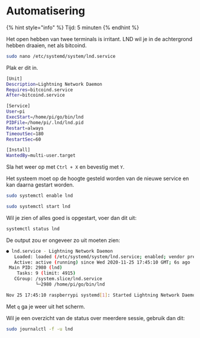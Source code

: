 # Automatisering

{% hint style="info" %}
Tijd: 5 minuten
{% endhint %}

Het open hebben van twee terminals is irritant. LND wil je in de achtergrond hebben draaien, net als bitcoind.

```bash
sudo nano /etc/systemd/system/lnd.service
```

Plak er dit in.

```bash
[Unit]
Description=Lightning Network Daemon
Requires=bitcoind.service
After=bitcoind.service

[Service]
User=pi
ExecStart=/home/pi/go/bin/lnd
PIDFile=/home/pi/.lnd/lnd.pid
Restart=always
TimeoutSec=180
RestartSec=60

[Install]
WantedBy=multi-user.target
```

Sla het weer op met `Ctrl + X` en bevestig met `Y`.

Het systeem moet op de hoogte gesteld worden van de nieuwe service en kan daarna gestart worden.

```bash
sudo systemctl enable lnd
```

```bash
sudo systemctl start lnd
```

Wil je zien of alles goed is opgestart, voer dan dit uit:

```bash
systemctl status lnd
```

De output zou er ongeveer zo uit moeten zien:

```bash
● lnd.service - Lightning Network Daemon
   Loaded: loaded (/etc/systemd/system/lnd.service; enabled; vendor preset: enabled)
   Active: active (running) since Wed 2020-11-25 17:45:10 GMT; 6s ago
 Main PID: 2980 (lnd)
    Tasks: 9 (limit: 4915)
   CGroup: /system.slice/lnd.service
           └─2980 /home/pi/go/bin/lnd

Nov 25 17:45:10 raspberrypi systemd[1]: Started Lightning Network Daemon.
```

Met `q` ga je weer uit het scherm.

Wil je een overzicht van de status over meerdere sessie, gebruik dan dit:

```bash
sudo journalctl -f -u lnd
```

